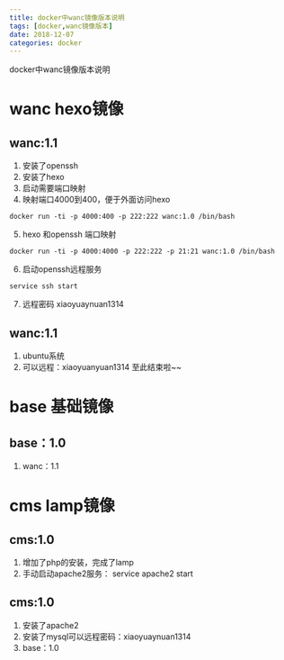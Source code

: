 ```yaml
---
title: docker中wanc镜像版本说明
tags: [docker,wanc镜像版本]
date: 2018-12-07
categories: docker
---
```


docker中wanc镜像版本说明

<!--more-->

# wanc hexo镜像
## wanc:1.1 

1. 安装了openssh 
2. 安装了hexo
3. 启动需要端口映射
4. 映射端口4000到400，便于外面访问hexo
```
docker run -ti -p 4000:400 -p 222:222 wanc:1.0 /bin/bash
```
5. hexo 和openssh 端口映射
```
docker run -ti -p 4000:4000 -p 222:222 -p 21:21 wanc:1.0 /bin/bash
```
6. 启动openssh远程服务
```
service ssh start
```
7. 远程密码  xiaoyuaynuan1314
## wanc:1.1
1. ubuntu系统
2. 可以远程：xiaoyuanyuan1314
至此结束啦~~

# base 基础镜像
## base：1.0
1. wanc：1.1


# cms lamp镜像
## cms:1.0
1. 增加了php的安装，完成了lamp
2. 手动启动apache2服务： service apache2 start
## cms:1.0 
1. 安装了apache2
2. 安装了mysql可以远程密码：xiaoyuaynuan1314
3. base：1.0
